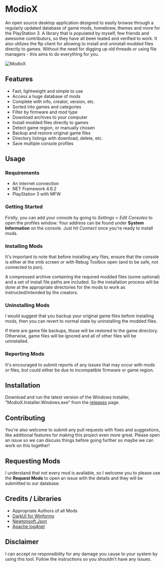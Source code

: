 <h1 align="left">ModioX</h1>

An open source desktop application designed to easily browse through a regularly updated database of game mods, homebrew, themes and more for the PlayStation 3. A library that is populated by myself, few friends and awesome contributors, so they have all been teated and verified to work. It also utilizes the ftp client for allowing to install and uninstall modded files directly to games. Without the need for digging up old threads or using file managers - this aims to do everything for you. 

![ModioX](https://github.com/ohhsoash/ModioX/blob/master/Screenshots/Screenshot1.png?raw=true) 

## Features
* Fast, lightweight and simple to use
* Access a huge database of mods
* Complete with info, creator, version, etc.
* Sorted into games and categories
* Filter by firmware and mod type
* Download archives to your computer
* Install modded files directly to games
* Detect game region, or manually chosen
* Backup and restore original game files
* Directory listings with download, delete, etc.
* Save multiple console profiles

## Usage

### Requirements
* An internet connection
* NET Framework 4.6.2
* PlayStation 3 with MFW

### Getting Started
Firstly, you can add your console by going to _Settings_ > _Edit Consoles_ to open the profiles window. Your address can be found under **System Information** on the console. Just hit *Connect* once you're ready to install mods. 

### Installing Mods
It's important to note that before installing any files, ensure that the console is either at the xmb screen or with Rebug Toolbox open (and to be safe, not connected to psn).

A compressed archive containing the required modded files (some optional) and a set of install file paths are included. So the installation process will be done at the appropriate directories for the mods to work as instructed/intended by the creators.

### Uninstalling Mods
I would suggest that you backup your original game files before installing mods, then you can revert to normal state by uninstalling the modded files.

If there are game file backups, those will be restored to the game directory. Otherwise, game files will be ignored and all of other files will be uninstalled. 

### Reporting Mods
It's encouraged to submit reports of any issues that may occur with mods or files, but could either be due to incompatible firmware or game region. 

## Installation
Download and run the latest version of the Windows installer, "ModioX.Installer.Windows.exe" from the [releases](https://github.com/ohhsoash/ModioX/releases/latest) page.

## Contributing
You're also welcome to submit any pull requests with fixes and suggestions, like additional features for making this project even more great. Please open an issue so we can discuss things before going further so maybe we can work on this together!

## Requesting Mods
I understand that not every mod is available, so I welcome you to please use the **Request Mods** to open an issue with the details and they will be submitted to our database.

## Credits / Libraries
- Appropriate Authors of all Mods
- [DarkUI for Winforms](https://github.com/RobinPerris/DarkUI)
- [Newtonsoft.Json](https://www.newtonsoft.com/json)
- [Apache log4net](https://logging.apache.org/log4net/)

## Disclaimer
I can accept no responsibility for any damage you cause to your system by using this tool. Follow the instructions so you shouldn't have any issues.
